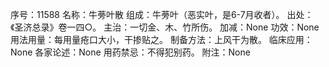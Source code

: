 序号：11588
名称：牛蒡叶散
组成：牛蒡叶（恶实叶，是6-7月收者）。
出处：《圣济总录》卷一四○。
主治：一切金、木、竹所伤。
加减：None
功效：None
用法用量：每用量疮口大小，干掺贴之。
制备方法：上风干为散。
临床应用：None
各家论述：None
用药禁忌：不得犯别药。
附注：None
